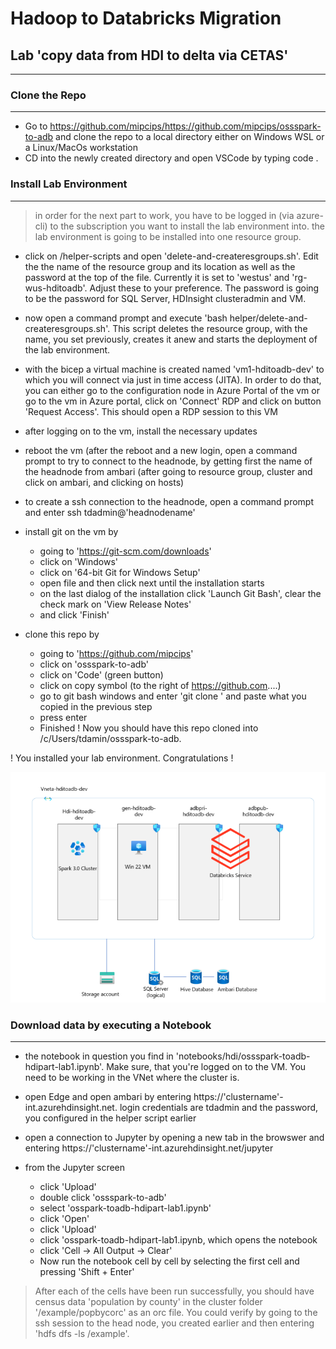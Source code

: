 # Hadoop to Databricks Migration

## Lab 'copy data from HDI to delta via CETAS'
---

### Clone the Repo
---
- Go to https://github.com/mipcips/https://github.com/mipcips/ossspark-to-adb and clone the repo to a local directory either on Windows WSL or a Linux/MacOs workstation
- CD into the newly created directory and open VSCode by typing code .


### Install Lab Environment
---

> in order for the next part to work, you have to be logged in (via azure-cli) to the subscription you want to install the lab environment into. the lab environment is going to be installed into one resource group. 

- click on /helper-scripts and open 'delete-and-createresgroups.sh'. Edit the the name of the resource group and its location as well as the password at the top of the file. Currently it is set to 'westus' and 'rg-wus-hditoadb'. Adjust these to your preference. The password is going to be the password for SQL Server, HDInsight clusteradmin and VM. 

- now open a command prompt and execute 'bash helper/delete-and-createresgroups.sh'. This script deletes the resource group, with the name, you set previously, creates it anew and starts the deployment of the lab environment.

- with the bicep a virtual machine is created named 'vm1-hditoadb-dev' to which you will connect via just in time access (JITA). In order to do that, you can either go to the configuration node in Azure Portal of the vm or go to the vm in Azure portal, click on 'Connect' RDP and click on button 'Request Access'. This should open a RDP session to this VM

- after logging on to the vm, install the necessary updates

- reboot the vm (after the reboot and a new login, open a command prompt to try to connect to the headnode, by getting first the name of the headnode from ambari (after going to resource group, cluster and click on ambari, and clicking on hosts)

- to create a ssh connection to the headnode, open a command prompt and enter ssh tdadmin@'headnodename'

- install git on the vm by 
  - going to 'https://git-scm.com/downloads' 
  - click on 'Windows'
  - click on '64-bit Git for Windows Setup'
  - open file and then click next until the installation starts
  - on the last dialog of the installation click 'Launch Git Bash', clear the check mark on 'View Release Notes'
  - and click 'Finish'

- clone this repo by 
  - going to 'https://github.com/mipcips'
  - click on 'ossspark-to-adb'
  - click on 'Code' (green button)
  - click on copy symbol (to the right of https://github.com....)
  - go to git bash windows and enter 'git clone ' and paste what you copied in the previous step
  - press enter
  - Finished ! Now you should have this repo cloned into /c/Users/tdamin/ossspark-to-adb.

  
! You installed your lab environment. Congratulations !


![lab-environment](/images/hadoop-to-adb-mig.png)

### Download data by executing a Notebook 
---

- the notebook in question you find in 'notebooks/hdi/ossspark-toadb-hdipart-lab1.ipynb'. Make sure, that you're logged on to the VM. You need to be working in the VNet where the cluster is.

- open Edge and open ambari by entering https://'clustername'-int.azurehdinsight.net. login credentials are tdadmin and the password, you configured in the helper script earlier

- open a connection to Jupyter by opening a new tab in the browswer and entering https://'clustername'-int.azurehdinsight.net/jupyter

- from the Jupyter screen
  - click 'Upload'
  - double click 'ossspark-to-adb'
  - select 'osspark-toadb-hdipart-lab1.ipynb'
  - click 'Open'
  - click 'Upload'
  - click 'osspark-toadb-hdipart-lab1.ipynb, which opens the notebook
  - click 'Cell -> All Output -> Clear'
  - Now run the notebook cell by cell by selecting the first cell and pressing 'Shift + Enter'

> After each of the cells have been run successfully, you should have census data 'population by county' in the cluster folder '/example/popbycorc' as an orc file. You could verify by going to the ssh session to the head node, you created earlier and then entering 'hdfs dfs -ls /example'. 




